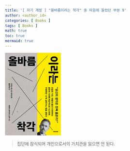 ```yaml
---
title: '[ 자기 계발 ] "올바름이라는 착각" 중 마음에 들었던 부분 9'
author: <author_id>
categories: [ Books ]
tags: [ Books ]
math: true
toc: true
mermaid: true
---
```


![1](/images/backgrounds/books/manReadsYouTube.png)

> 집단에 잠식되어 개인으로서의 가치관을 잃으면 안 된다.